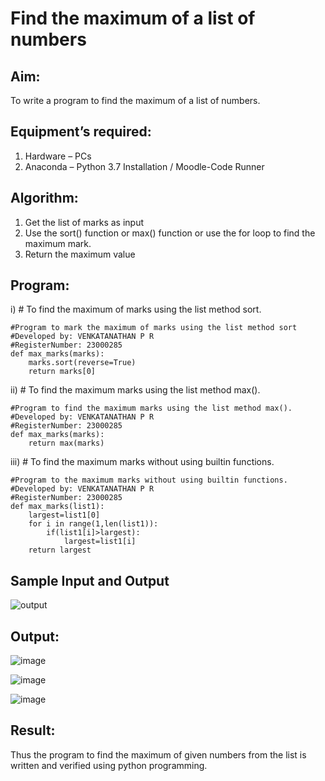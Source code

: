 # Find the maximum of a list of numbers
## Aim:
To write a program to find the maximum of a list of numbers.
## Equipment’s required:
1.	Hardware – PCs
2.	Anaconda – Python 3.7 Installation / Moodle-Code Runner
## Algorithm:
1.	Get the list of marks as input
2.	Use the sort() function or max() function or use the for loop to find the maximum mark.
3.	Return the maximum value
## Program:

i)	# To find the maximum of marks using the list method sort.
```
#Program to mark the maximum of marks using the list method sort
#Developed by: VENKATANATHAN P R
#RegisterNumber: 23000285
def max_marks(marks):
    marks.sort(reverse=True)
    return marks[0]

```

ii)	# To find the maximum marks using the list method max().
```
#Program to find the maximum marks using the list method max().
#Developed by: VENKATANATHAN P R
#RegisterNumber: 23000285
def max_marks(marks):
    return max(marks)

```

iii) # To find the maximum marks without using builtin functions.
```
#Program to the maximum marks without using builtin functions.
#Developed by: VENKATANATHAN P R 
#RegisterNumber: 23000285
def max_marks(list1):
    largest=list1[0]
    for i in range(1,len(list1)):
        if(list1[i]>largest):
            largest=list1[i]
    return largest

```
## Sample Input and Output
![output](./img/max_marks1.jpg) 

## Output:

![image](https://github.com/23000285/FindMaximum/assets/138970859/eee7d050-950f-4b5c-85b2-5231984086d8)

![image](https://github.com/23000285/FindMaximum/assets/138970859/c3882c36-60ec-4ff8-84d2-410cd9d85166)


![image](https://github.com/23000285/FindMaximum/assets/138970859/ee79b197-5ab0-41a5-922e-fe816edb686b)


## Result:
Thus the program to find the maximum of given numbers from the list is written and verified using python programming.
